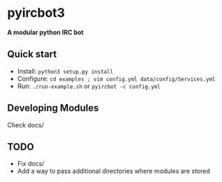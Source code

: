pyircbot3
=========
**A modular python IRC bot**

Quick start
-----------

* Install: `python3 setup.py install`
* Configure: `cd examples ; vim config.yml data/config/Services.yml`
* Run: `./run-example.sh` or `pyircbot -c config.yml`

Developing Modules
------------------

Check docs/

TODO
----

* Fix docs/
* Add a way to pass additional directories where modules are stored
